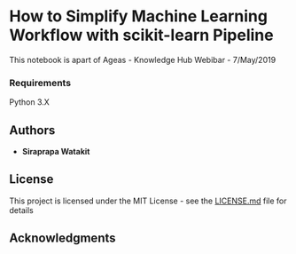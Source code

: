 # How to Simplify Machine Learning Workflow with scikit-learn Pipeline

This notebook is apart of Ageas - Knowledge Hub Webibar - 7/May/2019 

### Requirements

Python 3.X

## Authors

* **Siraprapa Watakit**  

## License

This project is licensed under the MIT License - see the [LICENSE.md](LICENSE.md) file for details

## Acknowledgments



